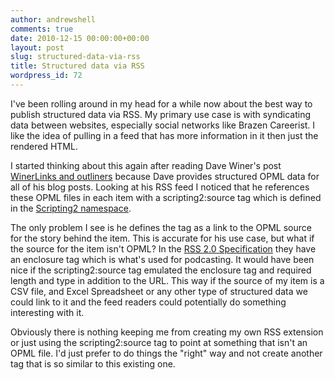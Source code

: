 ```yaml
---
author: andrewshell
comments: true
date: 2010-12-15 00:00:00+00:00
layout: post
slug: structured-data-via-rss
title: Structured data via RSS
wordpress_id: 72
---
```


I've been rolling around in my head for a while now about the best way to publish structured data via RSS.  My primary use case is with syndicating data between websites, especially social networks like Brazen Careerist.  I like the idea of pulling in a feed that has more information in it then just the rendered HTML.

I started thinking about this again after reading Dave Winer's post [WinerLinks and outliners](http://scripting.com/stories/2010/11/30/winerlinksAndOutliners.html) because Dave provides structured OPML data for all of his blog posts.  Looking at his RSS feed I noticed that he references these OPML files in each item with a scripting2:source tag which is defined in the [Scripting2 namespace](https://web.archive.org/web/20120125093856/http://scripting2.com/namespace.html).

The only problem I see is he defines the tag as a link to the OPML source for the story behind the item.  This is accurate for his use case, but what if the source for the item isn't OPML?  In the [RSS 2.0 Specification](http://cyber.law.harvard.edu/rss/rss.html) they have an enclosure tag which is what's used for podcasting.  It would have been nice if the scripting2:source tag emulated the enclosure tag and required length and type in addition to the URL.  This way if the source of my item is a CSV file, and Excel Spreadsheet or any other type of structured data we could link to it and the feed readers could potentially do something interesting with it.

Obviously there is nothing keeping me from creating my own RSS extension or just using the scripting2:source tag to point at something that isn't an OPML file.  I'd just prefer to do things the "right" way and not create another tag that is so similar to this existing one.
